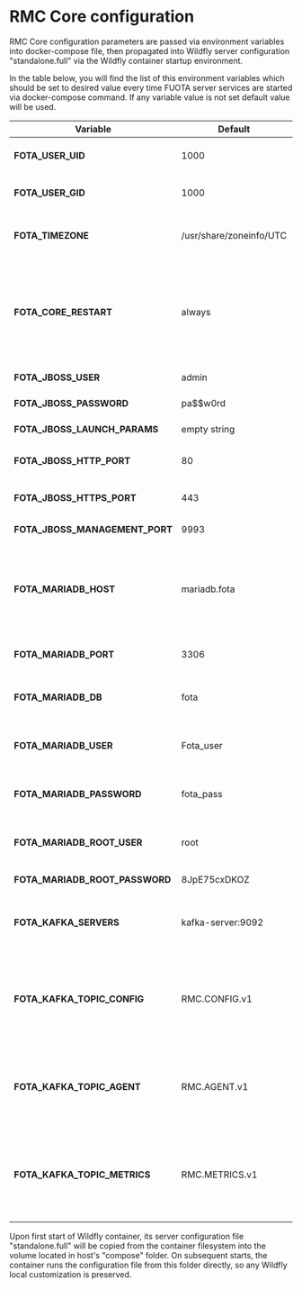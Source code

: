 # RMC Core configuration

RMC Core configuration parameters are passed via environment variables
into docker-compose file, then propagated into Wildfly server
configuration "standalone.full" via the Wildfly container startup
environment.

In the table below, you will find the list of this environment variables which
should be set to desired value every time FUOTA server services are
started via docker-compose command. If any variable value is not set
default value will be used.

| Variable                       | Default                 | Description                                                  |
| ------------------------------ | ----------------------- | ------------------------------------------------------------ |
| **FOTA_USER_UID**              | 1000                    | UID under which processes will be executed                   |
| **FOTA_USER_GID**              | 1000                    | GID under which processes will be executed                   |
| **FOTA_TIMEZONE**              | /usr/share/zoneinfo/UTC | Timezone in which processes will be executed (will affect logs timestamps) |
| **FOTA_CORE_RESTART**          | always                  | Wildfly container restart policy. When “no” is specified, the container does not restart under any circumstances. The “on-failure” policy restarts a container, if the exit code indicates an on-failure error |
| **FOTA_JBOSS_USER**            | admin                   | Wildfly management console user name                         |
| **FOTA_JBOSS_PASSWORD**        | pa$$w0rd                | Wildfly management console user password                     |
| **FOTA_JBOSS_LAUNCH_PARAMS**   | empty string            | Wildfly launch command line parameters                       |
| **FOTA_JBOSS_HTTP_PORT**       | 80                      | Wildfly http port, used for unencrypted connection to UI and API |
| **FOTA_JBOSS_HTTPS_PORT**      | 443                     | Wildfly https port, used for encrypted connection to UI and API |
| **FOTA_JBOSS_MANAGEMENT_PORT** | 9993                    | WIldfly management console port                              |
| **FOTA_MARIADB_HOST**          | mariadb.fota            | MariaDB server hostname, used by Wildfly to connect to database. Do not change, if Wildfly and MariaDB services are launched together on one host |
| **FOTA_MARIADB_PORT**          | 3306                    | MariaDB port. Used both by core and MariaDB containers       |
| **FOTA_MARIADB_DB**            | fota                    | MariaDB database name. It will be created if none exists on MariaDB container start |
| **FOTA_MARIADB_USER**          | Fota_user               | MariaDB username. It will be created if none exists on MariaDB container start |
| **FOTA_MARIADB_PASSWORD**      | fota_pass               | MariaDB user password. It will be created if none exists on MariaDB container start |
| **FOTA_MARIADB_ROOT_USER**     | root                    | MariaDB root username. It is used only to create user and database, if they do not exist |
| **FOTA_MARIADB_ROOT_PASSWORD** | 8JpE75cxDKOZ            | MariaDB root user password                                   |
| **FOTA_KAFKA_SERVERS**         | kafka-server:9092       | kafka bootstrap server list in format “host: port” separated by ',' i.e. example.com:9092,test-kafka:9092 |
| **FOTA_KAFKA_TOPIC_CONFIG**    | RMC.CONFIG.v1           | Kafka configuration topic name. This topic name is changed when the API version between agent and core is changed. You normally do not have to change this |
| **FOTA_KAFKA_TOPIC_AGENT**     | RMC.AGENT.v1            | Kafka agent topic name. This topic name is changed when the API version between agent and core is changed. You normally do not have to change this |
| **FOTA_KAFKA_TOPIC_METRICS**   | RMC.METRICS.v1          | Kafka metrics topic name. This topic name is changed when the API version between agent and metrics receiver is changed. You normally do not have to change this |

Upon first start of Wildfly container, its server configuration file
"standalone.full" will be copied from the container filesystem into the
volume located in host's "compose" folder. On subsequent starts, the
container runs the configuration file from this folder directly, so any
Wildfly local customization is preserved.